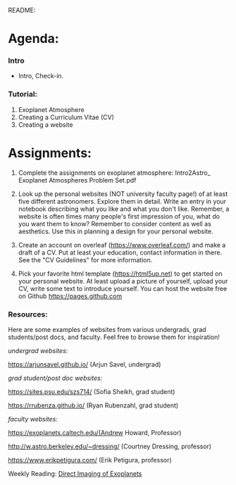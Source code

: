 README:
# Agenda:

### Intro
- Intro, Check-in.

### Tutorial:
1. Exoplanet Atmosphere
2. Creating a Curriculum Vitae (CV)
3. Creating a website

# Assignments:
1. Complete the assignments on exoplanet atmosphere: Intro2Astro_ Exoplanet Atmospheres Problem Set.pdf

2. Look up the personal websites (NOT university faculty page!) of at least five different astronomers. Explore them in detail. Write an entry in your notebook describing what you like and what you don't like. Remember, a website is often times many people's first impression of you, what do you want them to know? Remember to consider content as well as aesthetics. Use this in planning a design for your personal website.

3. Create an account on overleaf (https://www.overleaf.com/) and make a draft of a CV. Put at least your education, contact information in there. See the "CV Guidelines" for more information.

4. Pick your favorite html template (https://html5up.net) to get started on your personal website. At least upload a picture of yourself, upload your CV, write some text to introduce yourself. You can host the website free on Github https://pages.github.com



### Resources:
Here are some examples of websites from various undergrads, grad students/post docs, and faculty. Feel free to browse them for inspiration!

*undergrad websites:*

https://arjunsavel.github.io/ (Arjun Savel, undergrad)

*grad student/post doc websites:*

https://sites.psu.edu/szs714/ (Sofia Sheikh, grad student)

https://rrubenza.github.io/ (Ryan Rubenzahl, grad student)


*faculty websites:*

https://exoplanets.caltech.edu/(Andrew Howard, Professor)

http://w.astro.berkeley.edu/~dressing/ (Courtney Dressing, professor)

https://www.erikpetigura.com/ (Erik Petigura, professor)

Weekly Reading:
[Direct Imaging of Exoplanets](https://arxiv.org/pdf/1810.02031.pdf)
